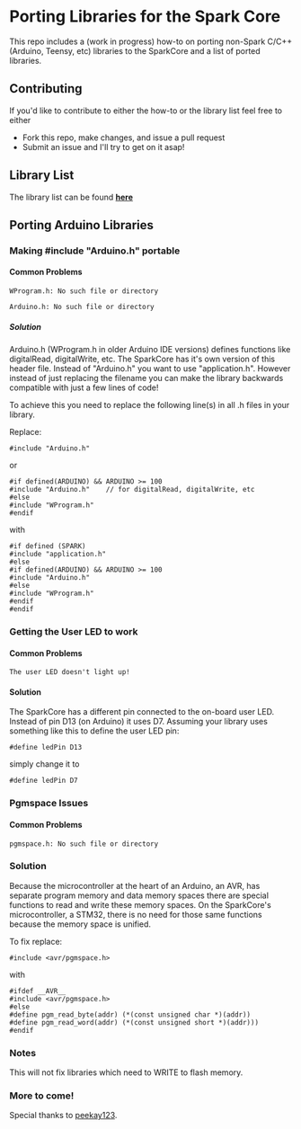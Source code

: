 Porting Libraries for the Spark Core
======================

This repo includes a (work in progress) how-to on porting non-Spark C/C++ (Arduino, Teensy, etc) libraries to the SparkCore and a list of ported libraries.

## Contributing 
If you'd like to contribute to either the how-to or the library list feel free to either

* Fork this repo, make changes, and issue a pull request
* Submit an issue and I'll try to get on it asap!

## Library List
The library list can be found [**here**](https://github.com/harrisonhjones/Spark-Ported-Libraries/blob/master/LIBRARY-LIST.md)

## Porting Arduino Libraries
### Making #include "Arduino.h" portable
#### Common Problems
``WProgram.h: No such file or directory``

``Arduino.h: No such file or directory``

##### Solution
Arduino.h (WProgram.h in older Arduino IDE versions) defines functions like digitalRead, digitalWrite, etc. The SparkCore has it's own version of this header file. Instead of "Arduino.h" you want to use "application.h". However instead of just replacing the filename you can make the library backwards compatible with just a few lines of code!

To achieve this you need to replace the following line(s) in all .h files in your library.

Replace:

	#include "Arduino.h"

or

	#if defined(ARDUINO) && ARDUINO >= 100
	#include "Arduino.h"	// for digitalRead, digitalWrite, etc
	#else
	#include "WProgram.h"
	#endif

with

	#if defined (SPARK)
	#include "application.h"
	#else
	#if defined(ARDUINO) && ARDUINO >= 100
	#include "Arduino.h"
	#else
	#include "WProgram.h"
	#endif
	#endif

### Getting the User LED to work
#### Common Problems
``The user LED doesn't light up!``

#### Solution
The SparkCore has a different pin connected to the on-board user LED. Instead of pin D13 (on Arduino) it uses D7. Assuming your library uses something like this to define the user LED pin:

	#define ledPin D13

simply change it to 

	#define ledPin D7

### Pgmspace Issues
#### Common Problems
``pgmspace.h: No such file or directory``

### Solution
Because the microcontroller at the heart of an Arduino, an AVR, has separate program memory and data memory spaces there are special functions to read and write these memory spaces. On the SparkCore's microcontroller, a STM32, there is no need for those same functions because the memory space is unified.

To fix replace:

	#include <avr/pgmspace.h>

with 

	#ifdef __AVR__
	#include <avr/pgmspace.h>
	#else
	#define pgm_read_byte(addr) (*(const unsigned char *)(addr))
	#define pgm_read_word(addr) (*(const unsigned short *)(addr)))
	#endif

### Notes
This will not fix libraries which need to WRITE to flash memory.

### More to come!
Special thanks to [peekay123](https://community.spark.io/users/peekay123). 